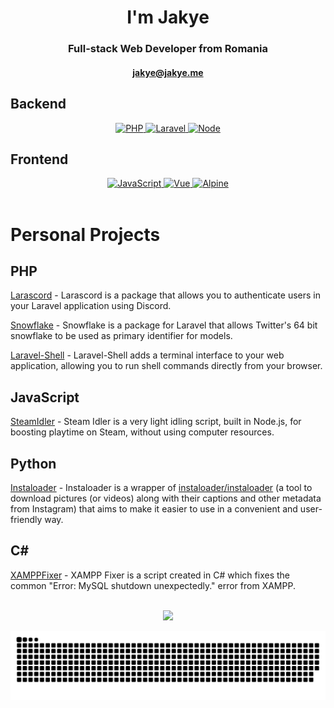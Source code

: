 

<h1 align="center">I'm Jakye</h1>
<h3 align="center">Full-stack Web Developer from Romania</h3>
<h4 align="center"><a href="mailto:jakye@jakye.me">jakye@jakye.me</a></h2>

## Backend

<div align="center">
  <a href="https://www.php.net/">
      <img src="https://img.shields.io/badge/php-%23777BB4.svg?style=for-the-badge&logo=php&logoColor=white" alt="PHP" />
  </a>

  <a href="https://laravel.com">
      <img src="https://img.shields.io/badge/laravel-%23FF2D20.svg?style=for-the-badge&logo=laravel&logoColor=white" alt="Laravel" />
  </a>

  <a href="https://nodejs.org/en/">
      <img src="https://img.shields.io/badge/node-%2343853D.svg?style=for-the-badge&logo=node.js&logoColor=white" alt="Node" />
  </a>
</div>

## Frontend
<div align="center">
  <a href="https://developer.mozilla.org/en-US/docs/Web/JavaScript">
      <img src="https://img.shields.io/badge/javascript-%23323330.svg?style=for-the-badge&logo=javascript&logoColor=%23F7DF1E" alt="JavaScript" />
  </a>

  <a href="https://vuejs.org/">
      <img src="https://img.shields.io/badge/vue-%2335495e.svg?style=for-the-badge&logo=vuedotjs&logoColor=%234FC08D" alt="Vue" />
  </a>
  
  <a href="https://alpinejs.dev/">
    <img src="https://img.shields.io/badge/alpine.js-2d3441.svg?style=for-the-badge&logo=alpine.js&logoColor=77c1d2" alt="Alpine" />
  </a>
</div>

<br>

# Personal Projects
## PHP
<a href="https://github.com/JakyeRU/Larascord">Larascord</a> - Larascord is a package that allows you to authenticate users in your Laravel application using Discord.

<a href="https://github.com/JakyeRU/snowflake">Snowflake</a> - Snowflake is a package for Laravel that allows Twitter's 64 bit snowflake to be used as primary identifier for models.


<a href="https://github.com/JakyeRU/Laravel-Shell">Laravel-Shell</a> - Laravel-Shell adds a terminal interface to your web application, allowing you to run shell commands directly from your browser.

## JavaScript

<a href="https://github.com/JakyeRU/SteamIdler">SteamIdler</a> - Steam Idler is a very light idling script, built in Node.js, for boosting playtime on Steam, without using computer resources.

## Python

<a href="https://github.com/JakyeRU/instaloader">Instaloader</a> - Instaloader is a wrapper of <a href="https://github.com/instaloader/instaloader">instaloader/instaloader</a> (a tool to download pictures (or videos) along with their captions and other metadata from Instagram) that aims to make it easier to use in a convenient and user-friendly way.

## C#

<a href="https://github.com/JakyeRU/XAMPPFixer">XAMPPFixer</a> - XAMPP Fixer is a script created in C# which fixes the common "Error: MySQL shutdown unexpectedly." error from XAMPP.

<br>

<div align="center">
    <a href="#">
        <img src="https://github-readme-stats.vercel.app/api?username=jakyeru&show_icons=true&theme=dark&count_private=true" />
    </a>
</div>

<a href="https://jakye.me" target="_blank"><img src="https://github.com/JakyeRU/JakyeRU/blob/output/github-contribution-grid-snake.svg" alt="snake"></a>

